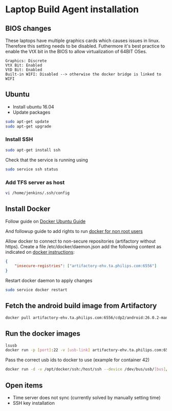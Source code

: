 Laptop Build Agent installation
===============================

## BIOS changes
These laptops have multiple graphics cards which causes issues in linux.
Therefore this setting needs to be disabled. Futhermore it's best practice
to enable the VtX bit in the BIOS to allow virtualization of 64BIT OSes.

```BIOS
Graphics: Discrete
VtX Bit: Enabled
VtD Bit: Enabled
Built-in WIFI: Disabled --> otherwise the docker bridge is linked to WIFI
```

## Ubuntu
* Install ubuntu 16.04
* Update packages
```BASH
sudo apt-get update
sudo apt-get upgrade
```
### Install SSH
```BASH
sudo apt-get install ssh
```
Check that the service is running using

```BASH
sudo service ssh status
```

### Add TFS server as host
```BASH
vi /home/jenkins/.ssh/config
```

## Install Docker
Follow guide on [Docker Ubuntu Guide](https://docs.docker.com/engine/installation/linux/docker-ce/ubuntu/)

And followup guide to add rights to run [docker for non root users](https://docs.docker.com/engine/installation/linux/linux-postinstall/)

Allow docker to connect to non-secure repositories (artifactory without https).
Create a file /etc/docker/daemon.json
add the following content as indicated on [docker instructions](https://docs.docker.com/registry/insecure/):
```json
{
    "insecure-registries": ["artifactory-ehv.ta.philips.com:6556"]
}
```

Restart docker daemon to apply changes
```BASH
sudo service docker restart
```
## Fetch the android build image from Artifactory
```BASH
docker pull artifactory-ehv.ta.philips.com:6556/cdp2/android:26.0.2-manual
```

## Run the docker images
```BASH
lsusb
docker run -p [port]:22 -v [usb-link] artifactory-ehv.ta.philips.com:6556/cdp2/android:26.0.2-manual
```

Pass the correct usb ids to docker to use (example for container 42)
```BASH
docker run -d -v /opt/docker/ssh:/host/ssh --device /dev/bus/usb/[bus]/[port] -p 9042:22 --cap-add SYS_ADMIN --security-opt apparmor:unconfirmed --name android_calab_42 artificatory-ehv.ta.philips.com:6556/cdp2/android:26.0.2-manual /opt/run 
```

## Open items
* Time server does not sync (currently solved by manually setting time)
* SSH key installation